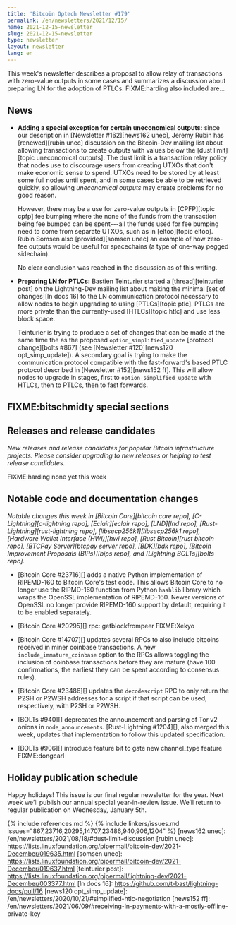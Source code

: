 ```yaml
---
title: 'Bitcoin Optech Newsletter #179'
permalink: /en/newsletters/2021/12/15/
name: 2021-12-15-newsletter
slug: 2021-12-15-newsletter
type: newsletter
layout: newsletter
lang: en
---
```

This week's newsletter describes a proposal to allow relay of
transactions with zero-value outputs in some cases and summarizes a
discussion about preparing LN for the adoption of PTLCs.  FIXME:harding
also included are...

## News

- **Adding a special exception for certain uneconomical outputs:**
  since our description in [Newsletter #162][news162 unec], Jeremy Rubin
  has [renewed][rubin unec] discussion on the Bitcoin-Dev mailing list
  about allowing transactions to create outputs with values below the
  [dust limit][topic uneconomical outputs].  The dust limit is a
  transaction relay policy that nodes use to discourage users from
  creating UTXOs that don't make economic sense to spend.  UTXOs need to
  be stored by at least some full nodes until spent, and in some cases
  be able to be retrieved quickly, so allowing *uneconomical outputs*
  may create problems for no good reason.

    However, there may be a use for zero-value outputs in [CPFP][topic
    cpfp] fee bumping where the none of the funds from the transaction
    being fee bumped can be spent---all the funds used for fee bumping
    need to come from separate UTXOs, such as in [eltoo][topic eltoo].
    Rubin Somsen also [provided][somsen unec] an example of how zero-fee
    outputs would be useful for spacechains (a type of one-way pegged
    sidechain).

    No clear conclusion was reached in the discussion as of this
    writing.

- **Preparing LN for PTLCs:** Bastien Teinturier started a
  [thread][teinturier post] on the Lightning-Dev mailing list about
  making the minimal [set of changes][ln docs 16] to the LN
  communication protocol necessary to allow nodes to begin upgrading to
  using [PTLCs][topic ptlc].  PTLCs are more private than the
  currently-used [HTLCs][topic htlc] and use less block space.

    Teinturier is trying to produce a set of changes that can be made at
    the same time the as the proposed `option_simplified_update`
    [protocol change][bolts #867] (see [Newsletter #120][news120
    opt_simp_update]).  A secondary goal is trying to make the
    communication protocol compatible with the fast-forward's based PTLC
    protocol described in [Newsletter #152][news152 ff].  This will allow
    nodes to upgrade in stages, first to `option_simplified_update` with
    HTLCs, then to PTLCs, then to fast forwards.

## FIXME:bitschmidty special sections

## Releases and release candidates

*New releases and release candidates for popular Bitcoin infrastructure
projects.  Please consider upgrading to new releases or helping to test
release candidates.*

FIXME:harding none yet this week

## Notable code and documentation changes

*Notable changes this week in [Bitcoin Core][bitcoin core repo],
[C-Lightning][c-lightning repo], [Eclair][eclair repo], [LND][lnd repo],
[Rust-Lightning][rust-lightning repo], [libsecp256k1][libsecp256k1
repo], [Hardware Wallet Interface (HWI)][hwi repo],
[Rust Bitcoin][rust bitcoin repo], [BTCPay Server][btcpay server repo],
[BDK][bdk repo], [Bitcoin Improvement Proposals (BIPs)][bips repo], and
[Lightning BOLTs][bolts repo].*

- [Bitcoin Core #23716][] adds a native Python implementation of
  RIPEMD-160 to Bitcoin Core's test code.  This allows Bitcoin Core to
  no longer use the RIPMD-160 function from Python `hashlib` library
  which wraps the OpenSSL implementation of RIPEMD-160.  Newer versions
  of OpenSSL no longer provide RIPEMD-160 support by default, requiring
  it to be enabled separately.

- [Bitcoin Core #20295][] rpc: getblockfrompeer FIXME:Xekyo

- [Bitcoin Core #14707][] updates several RPCs to also include bitcoins
  received in miner coinbase transactions.  A new
  `include_immature_coinbase` option to the RPCs allows toggling
  the inclusion of coinbase transactions before they are mature (have
  100 confirmations, the earliest they can be spent according to
  consensus rules).

- [Bitcoin Core #23486][] updates the `decodescript` RPC to only return
  the P2SH or P2WSH addresses for a script if that script can be used,
  respectively, with P2SH or P2WSH.

- [BOLTs #940][] deprecates the announcement and parsing of Tor
  v2 onions in `node_announcements`. [Rust-Lightning #1204][], also
  merged this week, updates that implementation to follow this updated
  specification.

- [BOLTs #906][] introduce feature bit to gate new channel_type feature FIXME:dongcarl

## Holiday publication schedule

Happy holidays! This issue is our final regular newsletter for the year.
Next week we’ll publish our annual special year-in-review issue. We’ll
return to regular publication on Wednesday, January 5th.

<!-- FIXME:harding update topics/releases/RCs -->
{% include references.md %}
{% include linkers/issues.md issues="867,23716,20295,14707,23486,940,906,1204" %}
[news162 unec]: /en/newsletters/2021/08/18/#dust-limit-discussion
[rubin unec]: https://lists.linuxfoundation.org/pipermail/bitcoin-dev/2021-December/019635.html
[somsen unec]: https://lists.linuxfoundation.org/pipermail/bitcoin-dev/2021-December/019637.html
[teinturier post]: https://lists.linuxfoundation.org/pipermail/lightning-dev/2021-December/003377.html
[ln docs 16]: https://github.com/t-bast/lightning-docs/pull/16
[news120 opt_simp_update]: /en/newsletters/2020/10/21/#simplified-htlc-negotiation
[news152 ff]: /en/newsletters/2021/06/09/#receiving-ln-payments-with-a-mostly-offline-private-key
